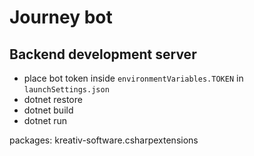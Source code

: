# Journey bot

## Backend development server
- place bot token inside `environmentVariables.TOKEN` in `launchSettings.json`
- dotnet restore
- dotnet build
- dotnet run

packages:
kreativ-software.csharpextensions